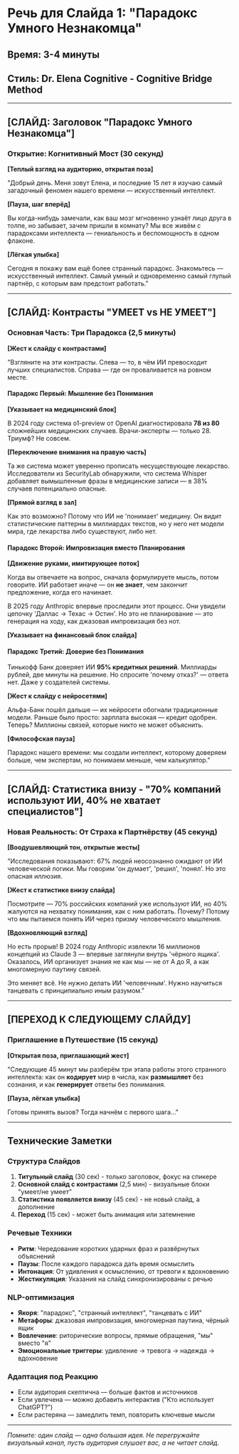 # Речь для Слайда 1: "Парадокс Умного Незнакомца"

## Время: 3-4 минуты
## Стиль: Dr. Elena Cognitive - Cognitive Bridge Method

---

## [СЛАЙД: Заголовок "Парадокс Умного Незнакомца"]

### Открытие: Когнитивный Мост (30 секунд)

**[Теплый взгляд на аудиторию, открытая поза]**

"Добрый день. Меня зовут Елена, и последние 15 лет я изучаю самый загадочный феномен нашего времени — искусственный интеллект.

**[Пауза, шаг вперёд]**

Вы когда-нибудь замечали, как ваш мозг мгновенно узнаёт лицо друга в толпе, но забывает, зачем пришли в комнату? Мы все живём с парадоксами интеллекта — гениальность и беспомощность в одном флаконе.

**[Лёгкая улыбка]**

Сегодня я покажу вам ещё более странный парадокс. Знакомьтесь — искусственный интеллект. Самый умный и одновременно самый глупый партнёр, с которым вам предстоит работать."

---

## [СЛАЙД: Контрасты "УМЕЕТ vs НЕ УМЕЕТ"]

### Основная Часть: Три Парадокса (2,5 минуты)

**[Жест к слайду с контрастами]**

"Взгляните на эти контрасты. Слева — то, в чём ИИ превосходит лучших специалистов. Справа — где он проваливается на ровном месте.

#### Парадокс Первый: Мышление без Понимания

**[Указывает на медицинский блок]**

В 2024 году система o1-preview от OpenAI диагностировала **78 из 80** сложнейших медицинских случаев. Врачи-эксперты — только 28. Триумф? Не совсем.

**[Переключение внимания на правую часть]**

Та же система может уверенно прописать несуществующее лекарство. Исследователи из SecurityLab обнаружили, что система Whisper добавляет вымышленные фразы в медицинские записи — в 38% случаев потенциально опасные.

**[Прямой взгляд в зал]**

Как это возможно? Потому что ИИ не 'понимает' медицину. Он видит статистические паттерны в миллиардах текстов, но у него нет модели мира, где лекарства либо существуют, либо нет.

#### Парадокс Второй: Импровизация вместо Планирования

**[Движение руками, имитирующее поток]**

Когда вы отвечаете на вопрос, сначала формулируете мысль, потом говорите. ИИ работает иначе — он **не знает**, чем закончит предложение, когда его начинает.

В 2025 году Anthropic впервые проследили этот процесс. Они увидели цепочку 'Даллас → Техас → Остин'. Но это не планирование — это генерация на ходу, как джазовая импровизация без нот.

**[Указывает на финансовый блок слайда]**

#### Парадокс Третий: Доверие без Понимания

Тинькофф Банк доверяет ИИ **95% кредитных решений**. Миллиарды рублей, две минуты на решение. Но спросите 'почему отказ?' — ответа нет. Даже у создателей системы.

**[Жест к слайду с нейросетями]**

Альфа-Банк пошёл дальше — их нейросети обогнали традиционные модели. Раньше было просто: зарплата высокая — кредит одобрен. Теперь? Миллионы связей, которые никто не может объяснить.

**[Философская пауза]**

Парадокс нашего времени: мы создали интеллект, которому доверяем больше, чем экспертам, но понимаем меньше, чем калькулятор."

---

## [СЛАЙД: Статистика внизу - "70% компаний используют ИИ, 40% не хватает специалистов"]

### Новая Реальность: От Страха к Партнёрству (45 секунд)

**[Воодушевляющий тон, открытые жесты]**

"Исследования показывают: 67% людей неосознанно ожидают от ИИ человеческой логики. Мы говорим 'он думает', 'решил', 'понял'. Но это опасная иллюзия.

**[Жест к статистике внизу слайда]**

Посмотрите — 70% российских компаний уже используют ИИ, но 40% жалуются на нехватку понимания, как с ним работать. Почему? Потому что мы пытаемся понять ИИ через призму человеческого мышления.

**[Вдохновляющий взгляд]**

Но есть прорыв! В 2024 году Anthropic извлекли 16 миллионов концепций из Claude 3 — впервые заглянули внутрь 'чёрного ящика'. Оказалось, ИИ организует знания не как мы — не от А до Я, а как многомерную паутину связей.

Это меняет всё. Не нужно делать ИИ 'человечным'. Нужно научиться танцевать с принципиально иным разумом."

---

## [ПЕРЕХОД К СЛЕДУЮЩЕМУ СЛАЙДУ]

### Приглашение в Путешествие (15 секунд)

**[Открытая поза, приглашающий жест]**

"Следующие 45 минут мы разберём три этапа работы этого странного интеллекта: как он **кодирует** мир в числа, как **размышляет** без сознания, и как **генерирует** ответы без понимания.

**[Пауза, лёгкая улыбка]**

Готовы принять вызов? Тогда начнём с первого шага..."

---

## Технические Заметки

### Структура Слайдов
1. **Титульный слайд** (30 сек) - только заголовок, фокус на спикере
2. **Основной слайд с контрастами** (2,5 мин) - визуальные блоки "умеет/не умеет"
3. **Статистика появляется внизу** (45 сек) - не новый слайд, а дополнение
4. **Переход** (15 сек) - может быть анимация или затемнение

### Речевые Техники
- **Ритм**: Чередование коротких ударных фраз и развёрнутых объяснений
- **Паузы**: После каждого парадокса дать время осмыслить
- **Интонация**: От удивления к осмыслению, от тревоги к вдохновению
- **Жестикуляция**: Указания на слайд синхронизированы с речью

### NLP-оптимизация
- **Якоря**: "парадокс", "странный интеллект", "танцевать с ИИ"
- **Метафоры**: джазовая импровизация, многомерная паутина, чёрный ящик
- **Вовлечение**: риторические вопросы, прямые обращения, "мы" вместо "я"
- **Эмоциональные триггеры**: удивление → тревога → надежда → вдохновение

### Адаптация под Реакцию
- Если аудитория скептична — больше фактов и источников
- Если увлечена — можно добавить интерактив ("Кто использует ChatGPT?")
- Если растеряна — замедлить темп, повторить ключевые мысли

---

*Помните: один слайд — одна большая идея. Не перегружайте визуальный канал, пусть аудитория слушает вас, а не читает слайд.*